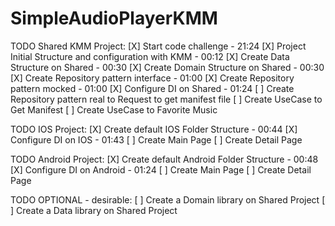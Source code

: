 # SimpleAudioPlayerKMM


TODO Shared KMM Project:
[X] Start code challenge - 21:24
[X] Project Initial Structure and configuration with KMM - 00:12
[X] Create Data Structure on Shared - 00:30
[X] Create Domain Structure on Shared - 00:30
[X] Create Repository pattern interface - 01:00 
[X] Create Repository pattern mocked - 01:00
[X] Configure DI on Shared - 01:24
[ ] Create Repository pattern real to Request to get manifest file
[ ] Create UseCase to Get Manifest
[ ] Create UseCase to Favorite Music



TODO IOS Project:
[X] Create default IOS Folder Structure - 00:44
[X] Configure DI on IOS - 01:43
[ ] Create Main Page
[ ] Create Detail Page

TODO Android Project:
[X] Create default Android Folder Structure - 00:48
[X] Configure DI on Android - 01:24
[ ] Create Main Page
[ ] Create Detail Page


TODO OPTIONAL - desirable:
[ ] Create a Domain library on Shared Project
[ ] Create a Data library on Shared Project